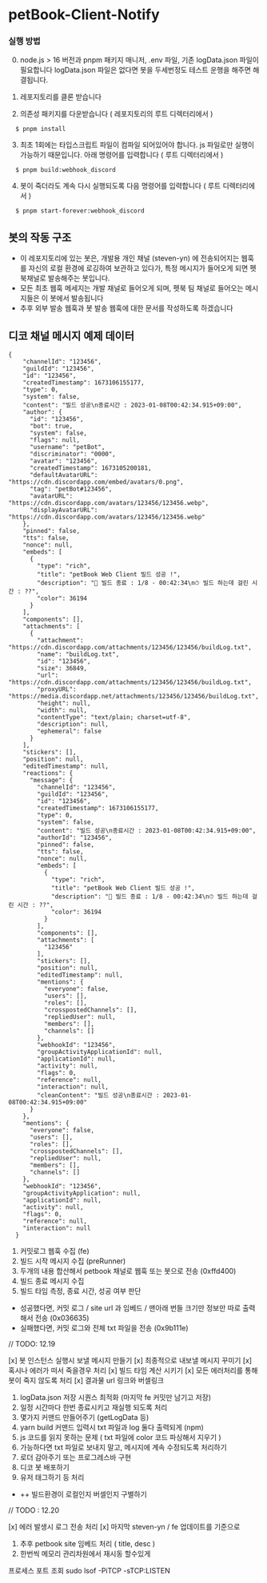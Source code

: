 # petBook-Client-Notify

### 실행 방법

0. node.js > 16 버전과 pnpm 패키지 매니저, .env 파일, 기존 logData.json 파일이 필요합니다
   logData.json 파일은 없다면 봇을 두세번정도 테스트 운행을 해주면 해결됩니다.

1. 레포지토리를 클론 받습니다
2. 의존성 패키지를 다운받습니다 ( 레포지토리의 루트 디렉터리에서 )

```
  $ pnpm install
```

3. 최초 1회에는 타입스크립트 파일이 컴파일 되어있어야 합니다. js 파일로만 실행이 가능하기 때문입니다. 아래 명령어를 입력합니다 ( 루트 디렉터리에서 )

```
  $ pnpm build:webhook_discord
```

4. 봇이 죽더라도 계속 다시 실행되도록 다음 명령어를 입력합니다 ( 루트 디렉터리에서 )

```
  $ pnpm start-forever:webhook_discord
```

## 봇의 작동 구조

- 이 레포지토리에 있는 봇은, 개발용 개인 채널 (steven-yn) 에 전송되어지는 웹훅를 자신의 로컬 환경에 로깅하여 보관하고 있다가,
  특정 메시지가 들어오게 되면 펫북채널로 발송해주는 봇입니다.
- 모든 최초 웹훅 메세지는 개발 채널로 들어오게 되며, 펫북 팀 채널로 들어오는 메시지들은 이 봇에서 발송됩니다
- 추후 외부 발송 웹훅과 봇 발송 웹훅에 대한 문서를 작성하도록 하겠습니다

## 디코 채널 메시지 예제 데이터

```
{
    "channelId": "123456",
    "guildId": "123456",
    "id": "123456",
    "createdTimestamp": 1673106155177,
    "type": 0,
    "system": false,
    "content": "빌드 성공\n종료시간 : 2023-01-08T00:42:34.915+09:00",
    "author": {
      "id": "123456",
      "bot": true,
      "system": false,
      "flags": null,
      "username": "petBot",
      "discriminator": "0000",
      "avatar": "123456",
      "createdTimestamp": 1673105200181,
      "defaultAvatarURL": "https://cdn.discordapp.com/embed/avatars/0.png",
      "tag": "petBot#123456",
      "avatarURL": "https://cdn.discordapp.com/avatars/123456/123456.webp",
      "displayAvatarURL": "https://cdn.discordapp.com/avatars/123456/123456.webp"
    },
    "pinned": false,
    "tts": false,
    "nonce": null,
    "embeds": [
      {
        "type": "rich",
        "title": "petBook Web Client 빌드 성공 !",
        "description": "🛬 빌드 종료 : 1/8 - 00:42:34\n⏱ 빌드 하는데 걸린 시간 : ??",
        "color": 36194
      }
    ],
    "components": [],
    "attachments": [
      {
        "attachment": "https://cdn.discordapp.com/attachments/123456/123456/buildLog.txt",
        "name": "buildLog.txt",
        "id": "123456",
        "size": 36849,
        "url": "https://cdn.discordapp.com/attachments/123456/123456/buildLog.txt",
        "proxyURL": "https://media.discordapp.net/attachments/123456/123456/buildLog.txt",
        "height": null,
        "width": null,
        "contentType": "text/plain; charset=utf-8",
        "description": null,
        "ephemeral": false
      }
    ],
    "stickers": [],
    "position": null,
    "editedTimestamp": null,
    "reactions": {
      "message": {
        "channelId": "123456",
        "guildId": "123456",
        "id": "123456",
        "createdTimestamp": 1673106155177,
        "type": 0,
        "system": false,
        "content": "빌드 성공\n종료시간 : 2023-01-08T00:42:34.915+09:00",
        "authorId": "123456",
        "pinned": false,
        "tts": false,
        "nonce": null,
        "embeds": [
          {
            "type": "rich",
            "title": "petBook Web Client 빌드 성공 !",
            "description": "🛬 빌드 종료 : 1/8 - 00:42:34\n⏱ 빌드 하는데 걸린 시간 : ??",
            "color": 36194
          }
        ],
        "components": [],
        "attachments": [
          "123456"
        ],
        "stickers": [],
        "position": null,
        "editedTimestamp": null,
        "mentions": {
          "everyone": false,
          "users": [],
          "roles": [],
          "crosspostedChannels": [],
          "repliedUser": null,
          "members": [],
          "channels": []
        },
        "webhookId": "123456",
        "groupActivityApplicationId": null,
        "applicationId": null,
        "activity": null,
        "flags": 0,
        "reference": null,
        "interaction": null,
        "cleanContent": "빌드 성공\n종료시간 : 2023-01-08T00:42:34.915+09:00"
      }
    },
    "mentions": {
      "everyone": false,
      "users": [],
      "roles": [],
      "crosspostedChannels": [],
      "repliedUser": null,
      "members": [],
      "channels": []
    },
    "webhookId": "123456",
    "groupActivityApplication": null,
    "applicationId": null,
    "activity": null,
    "flags": 0,
    "reference": null,
    "interaction": null
  }
```

1. 커밋로그 웹훅 수집 (fe)
2. 빌드 시작 메시지 수집 (preRunner)
3. 두개의 내용 합산해서 petbook 채널로 웹훅 또는 봇으로 전송 (0xffd400)
4. 빌드 종료 메시지 수집
5. 빌드 타임 측정, 종료 시간, 성공 여부 판단

- 성공했다면, 커밋 로그 / site url 과 임베드 / 맨아래 번들 크기만 정보만 따로 출력해서 전송 (0x036635)
- 실패했다면, 커밋 로그와 전체 txt 파일을 전송 (0x9b111e)

// TODO: 12.19

[x] 봇 인스턴스 실행시 보낼 메시지 만들기
[x] 최종적으로 내보낼 메시지 꾸미기
[x] 혹시나 에러가 떠서 죽을경우 처리
[x] 빌드 타임 계산 시키기
[x] 모든 에러처리를 통해 봇이 죽지 않도록 처리
[x] 결과물 url 링크와 버셀링크

1. logData.json 저장 시퀀스 최적화 (마지막 fe 커밋만 남기고 저장)
2. 일정 시간마다 한번 종료시키고 재실행 되도록 처리
3. 몇가지 커맨드 만들어주기 (getLogData 등)
4. yarn build 커맨드 입력시 txt 파일과 log 둘다 출력되게 (npm)
5. js 코드를 읽지 못하는 문제 ( txt 파일에 color 코드 파싱해서 지우기 )
6. 가능하다면 txt 파일로 보내지 말고, 메시지에 계속 수정되도록 처리하기
7. 로더 감아주기 또는 프로그레스바 구현
8. 디코 봇 배포하기
9. 유저 태그하기 등 처리

- ++ 빌드환경이 로컬인지 버셀인지 구별하기

// TODO : 12.20

[x] 에러 발생시 로그 전송 처리
[x] 마지막 steven-yn / fe 업데이트를 기준으로

1. 추후 petbook site 임베드 처리 ( title, desc )
2. 한번씩 메모리 관리차원에서 재시동 할수있게

프로세스 포트 조회 sudo lsof -PiTCP -sTCP:LISTEN
